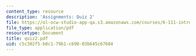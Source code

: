 ```yaml
---
content_type: resource
description: 'Assignments: Quiz 2'
file: https://ol-ocw-studio-app-qa.s3.amazonaws.com/courses/6-111-introductory-digital-systems-laboratory-fall-2002/c5c302f5b0c179b1c69003b645c67684_quiz2.pdf
file_type: application/pdf
resourcetype: Document
title: quiz2.pdf
uid: c5c302f5-b0c1-79b1-c690-03b645c67684
---
```

